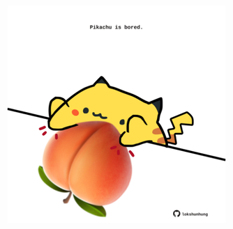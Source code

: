 <!-- built at 27/09/2022, 21:00:47 UTC -->
<p align="center">
  <img width="500" height="500" src="./ReadmeImage.svg">
</p>
